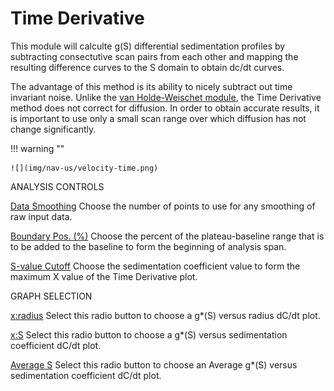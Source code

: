 # Time Derivative

This module will calculte g(S) differential sedimentation profiles by subtracting consectutive scan pairs from each other and mapping the resulting difference curves to the S domain to obtain dc/dt curves. 

The advantage of this method is its ability to nicely subtract out time invariant noise. Unlike the [van Holde-Weischet module](/probable-eureka/velocity-evhw), the Time Derivative method does not correct for diffusion. In order to obtain accurate results, it is important to use only a small scan range over which diffusion has not change significantly.

!!! warning ""

    ![](img/nav-us/velocity-time.png)
 
ANALYSIS CONTROLS

<u>Data Smoothing</u> Choose the number of points to use for any smoothing of raw input data. 

<u>Boundary Pos. (%)</u> Choose the percent of the plateau-baseline range that is to be added to the baseline to form the beginning of analysis span. 

<u>S-value Cutoff</u> Choose the sedimentation coefficient value to form the maximum X value of the Time Derivative plot. 

GRAPH SELECTION

<u>x:radius</u> Select this radio button to choose a g*(S) versus radius dC/dt plot. 

<u>x:S</u> Select this radio button to choose a g*(S) versus sedimentation coefficient dC/dt plot. 

<u>Average S</u> Select this radio button to choose an Average g*(S) versus sedimentation coefficient dC/dt plot. 